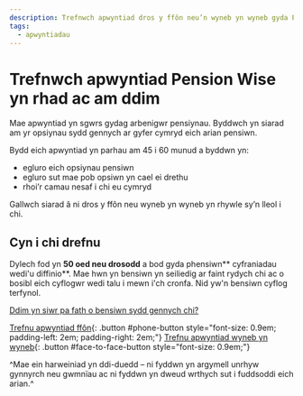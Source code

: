 ```yaml
---
description: Trefnwch apwyntiad dros y ffôn neu’n wyneb yn wyneb gyda Pension Wise am arweiniad personol am eich opsiynau cronfa bensiwn.
tags:
  - apwyntiadau
---
```


# Trefnwch apwyntiad Pension Wise yn rhad ac am ddim

Mae apwyntiad yn sgwrs gydag arbenigwr pensiynau. Byddwch yn siarad am yr opsiynau sydd gennych ar gyfer cymryd eich arian pensiwn.

Bydd eich apwyntiad yn parhau am 45 i 60 munud a byddwn yn:

- egluro eich opsiynau pensiwn
- egluro sut mae pob opsiwn yn cael ei drethu
- rhoi’r camau nesaf i chi eu cymryd

Gallwch siarad â ni dros y ffôn neu wyneb yn wyneb yn rhywle sy’n lleol i chi.

## Cyn i chi drefnu

Dylech fod yn **50 oed neu drosodd** a bod gyda phensiwn** cyfraniadau wedi'u diffinio**. Mae hwn yn bensiwn yn seiliedig ar faint rydych chi ac o bosibl eich cyflogwr wedi talu i mewn i'ch cronfa. Nid yw'n bensiwn cyflog terfynol.

[Ddim yn siwr pa fath o bensiwn sydd gennych chi?](/pension-type-tool)

[Trefnu apwyntiad ffôn](/book-phone){: .button #phone-button style="font-size: 0.9em; padding-left: 2em; padding-right: 2em;"}
[Trefnu apwyntiad wyneb yn wyneb](/book-face-to-face){: .button #face-to-face-button style="font-size: 0.9em;"}

^Mae ein harweiniad yn ddi-duedd – ni fyddwn yn argymell unrhyw gynnyrch neu gwmnïau ac ni fyddwn yn dweud wrthych sut i fuddsoddi eich arian.^
